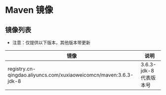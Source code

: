 # Maven 镜像

## 镜像列表

- 注意：仅提供以下版本，其他版本带更新

| 镜像                                                                | 说明                |
|-------------------------------------------------------------------|-------------------|
| registry.cn-qingdao.aliyuncs.com/xuxiaoweicomcn/maven:3.6.3-jdk-8 | 3.6.3-jdk-8 代表版本号 |
